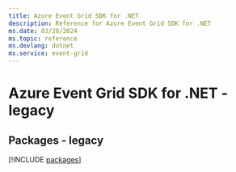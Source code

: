```yaml
---
title: Azure Event Grid SDK for .NET
description: Reference for Azure Event Grid SDK for .NET
ms.date: 03/28/2024
ms.topic: reference
ms.devlang: dotnet
ms.service: event-grid
---
```

# Azure Event Grid SDK for .NET - legacy
## Packages - legacy
[!INCLUDE [packages](event-grid-index.md)]